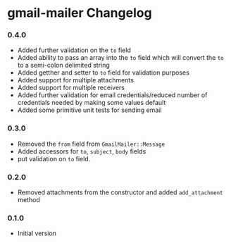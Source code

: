 # gmail-mailer Changelog

### 0.4.0
* Added further validation on the `to` field
* Added ability to pass an array into the `to` field which will convert the `to` to a semi-colon delimited string
* Added getther and setter to `to` field for validation purposes
* Added support for multiple attachments 
* Added support for multiple receivers 
* Added further validation for email credentials/reduced number of credentials needed by making some values default
* Added some primitive unit tests for sending email

### 0.3.0
* Removed the `from` field from `GmailMailer::Message`
* Added accessors for `to`, `subject`, `body` fields
* put validation on `to` field. 

### 0.2.0
* Removed attachments from the constructor and added `add_attachment` method

### 0.1.0
* Initial version
